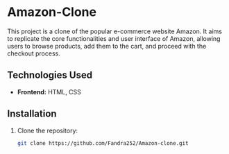# Amazon-Clone

This project is a clone of the popular e-commerce website Amazon. It aims to replicate the core functionalities and user interface of Amazon, allowing users to browse products, add them to the cart, and proceed with the checkout process.

## Technologies Used

- **Frontend:** HTML, CSS

## Installation

1. Clone the repository:
   ```bash
   git clone https://github.com/Fandra252/Amazon-clone.git
